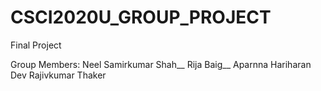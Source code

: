 # CSCI2020U_GROUP_PROJECT
Final Project 

Group Members:
Neel Samirkumar Shah__
Rija Baig__
Aparnna Hariharan
Dev Rajivkumar Thaker


